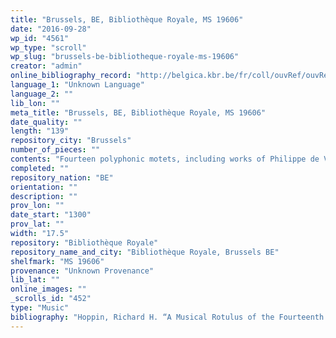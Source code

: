 ```yaml
---
title: "Brussels, BE, Bibliothèque Royale, MS 19606"
date: "2016-09-28"
wp_id: "4561"
wp_type: "scroll"
wp_slug: "brussels-be-bibliotheque-royale-ms-19606"
creator: "admin"
online_bibliography_record: "http://belgica.kbr.be/fr/coll/ouvRef/ouvRefCatal_fr.html"
language_1: "Unknown Language"
language_2: ""
lib_lon: ""
meta_title: "Brussels, BE, Bibliothèque Royale, MS 19606"
date_quality: ""
length: "139"
repository_city: "Brussels"
number_of_pieces: ""
contents: "Fourteen polyphonic motets, including works of Philippe de Vitry."
completed: ""
repository_nation: "BE"
orientation: ""
description: ""
prov_lon: ""
date_start: "1300"
prov_lat: ""
width: "17.5"
repository: "Bibliothèque Royale"
repository_name_and_city: "Bibliothèque Royale, Brussels BE"
shelfmark: "MS 19606"
provenance: "Unknown Provenance"
lib_lat: ""
online_images: ""
_scrolls_id: "452"
type: "Music"
bibliography: "Hoppin, Richard H. “A Musical Rotulus of the Fourteenth Century.” Revue Belge de Musicologie 9 (1955): 131.<br/> Hoppin, Richard H. “Some Remarks a Propos of Pic.” Revue Belge de Musicologie 10 (1956): 105–11."
---
```



